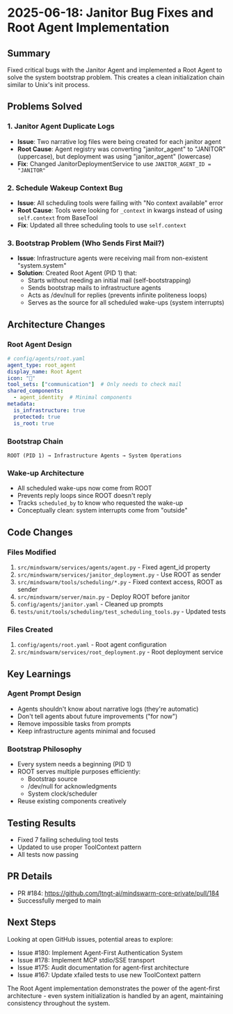 # 2025-06-18: Janitor Bug Fixes and Root Agent Implementation

## Summary
Fixed critical bugs with the Janitor Agent and implemented a Root Agent to solve the system bootstrap problem. This creates a clean initialization chain similar to Unix's init process.

## Problems Solved

### 1. Janitor Agent Duplicate Logs
- **Issue**: Two narrative log files were being created for each janitor agent
- **Root Cause**: Agent registry was converting "janitor_agent" to "JANITOR" (uppercase), but deployment was using "janitor_agent" (lowercase)
- **Fix**: Changed JanitorDeploymentService to use `JANITOR_AGENT_ID = "JANITOR"`

### 2. Schedule Wakeup Context Bug
- **Issue**: All scheduling tools were failing with "No context available" error
- **Root Cause**: Tools were looking for `_context` in kwargs instead of using `self.context` from BaseTool
- **Fix**: Updated all three scheduling tools to use `self.context`

### 3. Bootstrap Problem (Who Sends First Mail?)
- **Issue**: Infrastructure agents were receiving mail from non-existent "system.system"
- **Solution**: Created Root Agent (PID 1) that:
  - Starts without needing an initial mail (self-bootstrapping)
  - Sends bootstrap mails to infrastructure agents
  - Acts as /dev/null for replies (prevents infinite politeness loops)
  - Serves as the source for all scheduled wake-ups (system interrupts)

## Architecture Changes

### Root Agent Design
```yaml
# config/agents/root.yaml
agent_type: root_agent
display_name: Root Agent
icon: "🌱"
tool_sets: ["communication"]  # Only needs to check mail
shared_components:
  - agent_identity  # Minimal components
metadata:
  is_infrastructure: true
  protected: true
  is_root: true
```

### Bootstrap Chain
```
ROOT (PID 1) → Infrastructure Agents → System Operations
```

### Wake-up Architecture
- All scheduled wake-ups now come from ROOT
- Prevents reply loops since ROOT doesn't reply
- Tracks `scheduled_by` to know who requested the wake-up
- Conceptually clean: system interrupts come from "outside"

## Code Changes

### Files Modified
1. `src/mindswarm/services/agents/agent.py` - Fixed agent_id property
2. `src/mindswarm/services/janitor_deployment.py` - Use ROOT as sender
3. `src/mindswarm/tools/scheduling/*.py` - Fixed context access, ROOT as sender
4. `src/mindswarm/server/main.py` - Deploy ROOT before janitor
5. `config/agents/janitor.yaml` - Cleaned up prompts
6. `tests/unit/tools/scheduling/test_scheduling_tools.py` - Updated tests

### Files Created
1. `config/agents/root.yaml` - Root agent configuration
2. `src/mindswarm/services/root_deployment.py` - Root deployment service

## Key Learnings

### Agent Prompt Design
- Agents shouldn't know about narrative logs (they're automatic)
- Don't tell agents about future improvements ("for now")
- Remove impossible tasks from prompts
- Keep infrastructure agents minimal and focused

### Bootstrap Philosophy
- Every system needs a beginning (PID 1)
- ROOT serves multiple purposes efficiently:
  - Bootstrap source
  - /dev/null for acknowledgments
  - System clock/scheduler
- Reuse existing components creatively

## Testing Results
- Fixed 7 failing scheduling tool tests
- Updated to use proper ToolContext pattern
- All tests now passing

## PR Details
- PR #184: https://github.com/ltngt-ai/mindswarm-core-private/pull/184
- Successfully merged to main

## Next Steps
Looking at open GitHub issues, potential areas to explore:
- Issue #180: Implement Agent-First Authentication System
- Issue #178: Implement MCP stdio/SSE transport
- Issue #175: Audit documentation for agent-first architecture
- Issue #167: Update xfailed tests to use new ToolContext pattern

The Root Agent implementation demonstrates the power of the agent-first architecture - even system initialization is handled by an agent, maintaining consistency throughout the system.